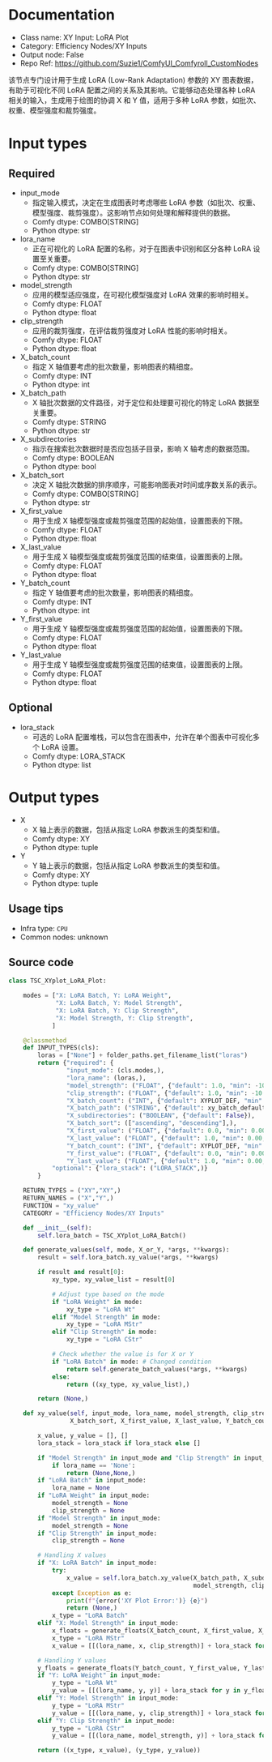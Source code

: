 
# Documentation
- Class name: XY Input: LoRA Plot
- Category: Efficiency Nodes/XY Inputs
- Output node: False
- Repo Ref: https://github.com/Suzie1/ComfyUI_Comfyroll_CustomNodes

该节点专门设计用于生成 LoRA (Low-Rank Adaptation) 参数的 XY 图表数据，有助于可视化不同 LoRA 配置之间的关系及其影响。它能够动态处理各种 LoRA 相关的输入，生成用于绘图的协调 X 和 Y 值，适用于多种 LoRA 参数，如批次、权重、模型强度和裁剪强度。

# Input types
## Required
- input_mode
    - 指定输入模式，决定在生成图表时考虑哪些 LoRA 参数（如批次、权重、模型强度、裁剪强度）。这影响节点如何处理和解释提供的数据。
    - Comfy dtype: COMBO[STRING]
    - Python dtype: str
- lora_name
    - 正在可视化的 LoRA 配置的名称，对于在图表中识别和区分各种 LoRA 设置至关重要。
    - Comfy dtype: COMBO[STRING]
    - Python dtype: str
- model_strength
    - 应用的模型适应强度，在可视化模型强度对 LoRA 效果的影响时相关。
    - Comfy dtype: FLOAT
    - Python dtype: float
- clip_strength
    - 应用的裁剪强度，在评估裁剪强度对 LoRA 性能的影响时相关。
    - Comfy dtype: FLOAT
    - Python dtype: float
- X_batch_count
    - 指定 X 轴值要考虑的批次数量，影响图表的精细度。
    - Comfy dtype: INT
    - Python dtype: int
- X_batch_path
    - X 轴批次数据的文件路径，对于定位和处理要可视化的特定 LoRA 数据至关重要。
    - Comfy dtype: STRING
    - Python dtype: str
- X_subdirectories
    - 指示在搜索批次数据时是否应包括子目录，影响 X 轴考虑的数据范围。
    - Comfy dtype: BOOLEAN
    - Python dtype: bool
- X_batch_sort
    - 决定 X 轴批次数据的排序顺序，可能影响图表对时间或序数关系的表示。
    - Comfy dtype: COMBO[STRING]
    - Python dtype: str
- X_first_value
    - 用于生成 X 轴模型强度或裁剪强度范围的起始值，设置图表的下限。
    - Comfy dtype: FLOAT
    - Python dtype: float
- X_last_value
    - 用于生成 X 轴模型强度或裁剪强度范围的结束值，设置图表的上限。
    - Comfy dtype: FLOAT
    - Python dtype: float
- Y_batch_count
    - 指定 Y 轴值要考虑的批次数量，影响图表的精细度。
    - Comfy dtype: INT
    - Python dtype: int
- Y_first_value
    - 用于生成 Y 轴模型强度或裁剪强度范围的起始值，设置图表的下限。
    - Comfy dtype: FLOAT
    - Python dtype: float
- Y_last_value
    - 用于生成 Y 轴模型强度或裁剪强度范围的结束值，设置图表的上限。
    - Comfy dtype: FLOAT
    - Python dtype: float
## Optional
- lora_stack
    - 可选的 LoRA 配置堆栈，可以包含在图表中，允许在单个图表中可视化多个 LoRA 设置。
    - Comfy dtype: LORA_STACK
    - Python dtype: list

# Output types
- X
    - X 轴上表示的数据，包括从指定 LoRA 参数派生的类型和值。
    - Comfy dtype: XY
    - Python dtype: tuple
- Y
    - Y 轴上表示的数据，包括从指定 LoRA 参数派生的类型和值。
    - Comfy dtype: XY
    - Python dtype: tuple


## Usage tips
- Infra type: `CPU`
- Common nodes: unknown


## Source code
```python
class TSC_XYplot_LoRA_Plot:

    modes = ["X: LoRA Batch, Y: LoRA Weight",
             "X: LoRA Batch, Y: Model Strength",
             "X: LoRA Batch, Y: Clip Strength",
             "X: Model Strength, Y: Clip Strength",
            ]

    @classmethod
    def INPUT_TYPES(cls):
        loras = ["None"] + folder_paths.get_filename_list("loras")
        return {"required": {
                "input_mode": (cls.modes,),
                "lora_name": (loras,),
                "model_strength": ("FLOAT", {"default": 1.0, "min": -10.00, "max": 10.0, "step": 0.01}),
                "clip_strength": ("FLOAT", {"default": 1.0, "min": -10.0, "max": 10.0, "step": 0.01}),
                "X_batch_count": ("INT", {"default": XYPLOT_DEF, "min": 0, "max": XYPLOT_LIM}),
                "X_batch_path": ("STRING", {"default": xy_batch_default_path, "multiline": False}),
                "X_subdirectories": ("BOOLEAN", {"default": False}),
                "X_batch_sort": (["ascending", "descending"],),
                "X_first_value": ("FLOAT", {"default": 0.0, "min": 0.00, "max": 10.0, "step": 0.01}),
                "X_last_value": ("FLOAT", {"default": 1.0, "min": 0.00, "max": 10.0, "step": 0.01}),
                "Y_batch_count": ("INT", {"default": XYPLOT_DEF, "min": 0, "max": XYPLOT_LIM}),
                "Y_first_value": ("FLOAT", {"default": 0.0, "min": 0.00, "max": 10.0, "step": 0.01}),
                "Y_last_value": ("FLOAT", {"default": 1.0, "min": 0.00, "max": 10.0, "step": 0.01}),},
            "optional": {"lora_stack": ("LORA_STACK",)}
        }

    RETURN_TYPES = ("XY","XY",)
    RETURN_NAMES = ("X","Y",)
    FUNCTION = "xy_value"
    CATEGORY = "Efficiency Nodes/XY Inputs"

    def __init__(self):
        self.lora_batch = TSC_XYplot_LoRA_Batch()

    def generate_values(self, mode, X_or_Y, *args, **kwargs):
        result = self.lora_batch.xy_value(*args, **kwargs)

        if result and result[0]:
            xy_type, xy_value_list = result[0]

            # Adjust type based on the mode
            if "LoRA Weight" in mode:
                xy_type = "LoRA Wt"
            elif "Model Strength" in mode:
                xy_type = "LoRA MStr"
            elif "Clip Strength" in mode:
                xy_type = "LoRA CStr"

            # Check whether the value is for X or Y
            if "LoRA Batch" in mode: # Changed condition
                return self.generate_batch_values(*args, **kwargs)
            else:
                return ((xy_type, xy_value_list),)

        return (None,)

    def xy_value(self, input_mode, lora_name, model_strength, clip_strength, X_batch_count, X_batch_path, X_subdirectories,
                 X_batch_sort, X_first_value, X_last_value, Y_batch_count, Y_first_value, Y_last_value, lora_stack=None):

        x_value, y_value = [], []
        lora_stack = lora_stack if lora_stack else []

        if "Model Strength" in input_mode and "Clip Strength" in input_mode:
            if lora_name == 'None':
                return (None,None,)
        if "LoRA Batch" in input_mode:
            lora_name = None
        if "LoRA Weight" in input_mode:
            model_strength = None
            clip_strength = None
        if "Model Strength" in input_mode:
            model_strength = None
        if "Clip Strength" in input_mode:
            clip_strength = None

        # Handling X values
        if "X: LoRA Batch" in input_mode:
            try:
                x_value = self.lora_batch.xy_value(X_batch_path, X_subdirectories, X_batch_sort,
                                                   model_strength, clip_strength, X_batch_count, lora_stack)[0][1]
            except Exception as e:
                print(f"{error('XY Plot Error:')} {e}")
                return (None,)
            x_type = "LoRA Batch"
        elif "X: Model Strength" in input_mode:
            x_floats = generate_floats(X_batch_count, X_first_value, X_last_value)
            x_type = "LoRA MStr"
            x_value = [[(lora_name, x, clip_strength)] + lora_stack for x in x_floats]

        # Handling Y values
        y_floats = generate_floats(Y_batch_count, Y_first_value, Y_last_value)
        if "Y: LoRA Weight" in input_mode:
            y_type = "LoRA Wt"
            y_value = [[(lora_name, y, y)] + lora_stack for y in y_floats]
        elif "Y: Model Strength" in input_mode:
            y_type = "LoRA MStr"
            y_value = [[(lora_name, y, clip_strength)] + lora_stack for y in y_floats]
        elif "Y: Clip Strength" in input_mode:
            y_type = "LoRA CStr"
            y_value = [[(lora_name, model_strength, y)] + lora_stack for y in y_floats]

        return ((x_type, x_value), (y_type, y_value))

```
